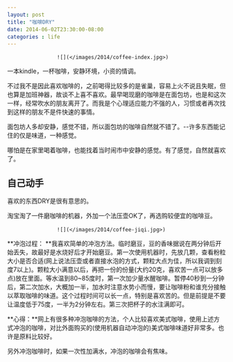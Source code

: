 ```yaml
---
layout: post
title: "咖啡DRY"
date: 2014-06-02T23:30:00-08:00
categories : life
---
```

                    ![](</images/2014/coffee-index.jpg>)

一本kindle，一杯咖啡，安静环境，小资的情调。

不过我不是因此喜欢咖啡的，之前喝得比较多的是雀巢，容易上火不说且失眠，但也算是加班神器，故谈不上喜不喜欢。最早喝现磨的咖啡是在面包坊，也是和这次一样，经常吹水的朋友离开了。而我是个心理适应能力不强的人，习惯或者再次找到这样的朋友不是件快速的事情。

面包坊人多却安静，感觉不错，所以面包坊的咖啡自然就不错了。--许多东西能记住的仅是味道，一种感觉。

哪怕是在家里喝着咖啡，也能找着当时闹市中安静的感觉。有了感觉，自然就喜欢了。

自己动手
----

喜欢的东西DRY是很有意思的。

淘宝淘了一件磨咖啡的机器，外加一个法压壶OK了，再选购较便宜的咖啡豆。

                    ![](</images/2014/coffee-jiqi.jpg>)

**冲泡过程：
**我喜欢简单的冲泡方法。临时磨豆，豆的香味据说在两分钟后开始丢失，故最好是水烧好后才开始磨豆。第一次使用机器时，先放几颗，查看粉粒大小是否合适(网上说法压壶或者直接水泡的方式，颗粒大点为佳，所以我调到刻度7以上)。颗粒大小满意以后，再把一份的份量(大约20克，喜欢苦一点可以放多点)放在里面。等水温到80~85度时，第一次加少量水醒咖啡。暂停40秒到一分钟后，第二次加水，大概加一半，加水时注意水势小而慢，要让咖啡粉和谁充分接触以萃取咖啡的味道。这个过程时间可以长一点，特别是喜欢苦的。但是前提是不要让温度低于75度，一半为2分钟左右。第三次把杯子的水注满即可。

**心得：**网上有很多种冲泡咖啡的方法，个人比较喜欢美式咖啡，使用上述方式冲泡的咖啡，对比外面购买的(使用机器自动冲泡的)美式咖啡味道好非常多。也许是原料比较好。

另外冲泡咖啡时，如果一次性加满水，冲泡的咖啡会有焦味。
